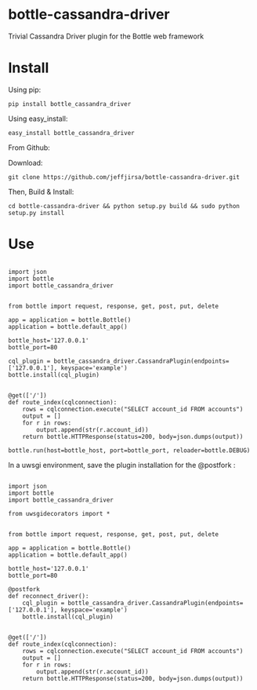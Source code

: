bottle-cassandra-driver
=======================

Trivial Cassandra Driver plugin for the Bottle web framework

Install
=======================

Using pip:
```
pip install bottle_cassandra_driver
```

Using easy_install:
```
easy_install bottle_cassandra_driver
```

From Github:

Download:
```
git clone https://github.com/jeffjirsa/bottle-cassandra-driver.git
```

Then, Build & Install:
```
cd bottle-cassandra-driver && python setup.py build && sudo python setup.py install
```

Use
=======================

```

import json
import bottle
import bottle_cassandra_driver


from bottle import request, response, get, post, put, delete

app = application = bottle.Bottle()
application = bottle.default_app()

bottle_host='127.0.0.1'
bottle_port=80

cql_plugin = bottle_cassandra_driver.CassandraPlugin(endpoints=['127.0.0.1'], keyspace='example')
bottle.install(cql_plugin)


@get(['/'])
def route_index(cqlconnection):
    rows = cqlconnection.execute("SELECT account_id FROM accounts")
    output = []
    for r in rows:
        output.append(str(r.account_id))
    return bottle.HTTPResponse(status=200, body=json.dumps(output))

bottle.run(host=bottle_host, port=bottle_port, reloader=bottle.DEBUG)

```

In a uwsgi environment, save the plugin installation for the @postfork :

```

import json
import bottle
import bottle_cassandra_driver

from uwsgidecorators import *


from bottle import request, response, get, post, put, delete

app = application = bottle.Bottle()
application = bottle.default_app()

bottle_host='127.0.0.1'
bottle_port=80

@postfork
def reconnect_driver():
    cql_plugin = bottle_cassandra_driver.CassandraPlugin(endpoints=['127.0.0.1'], keyspace='example')
    bottle.install(cql_plugin)


@get(['/'])
def route_index(cqlconnection):
    rows = cqlconnection.execute("SELECT account_id FROM accounts")
    output = []
    for r in rows:
        output.append(str(r.account_id))
    return bottle.HTTPResponse(status=200, body=json.dumps(output))


```

